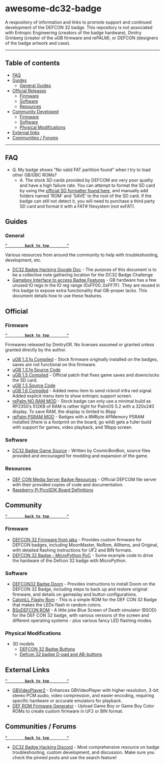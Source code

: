 # awesome-dc32-badge
A respository of information and links to promote support and continued development of the DEFCON 32 badge. This repository is not associated with Entropic Engineering (creators of the badge hardware), Dmitry Grinberg (creator of the uGB firmware and rePALM), or DEFCON (designers of the badge artwork and case). 

--------------------

## Table of contents

- [FAQ]($faq)
- [Guides](#guides)
  - [General Guides](#general)
- [Official Releases](#official)
  - [Firmware](#firmware)
  - [Software](#software)
  - [Resources](#resources)
- [Community Developed](#community)
  - [Firmware](#commfirmware)
  - [Software](#commsoftware)
  - [Physical Modifications](#commmods)
- [External links](#external-links)
- [Communities / Forums](#communities--forums)

--------------------
## FAQ

- Q. My badge shows "No valid FAT partition found" when I try to load other GB/GBC ROMs?
  - A. The stock SD cards provided by DEFCOM are very poor quality and have a high failure rate. You can attempt to format the SD card by using the [official SD formatter found here](https://www.sdcard.org/downloads/formatter/), and manually add folders named 'ROM' and 'SAVE' to the root of the SD card. If the badge can still not detect it, you will need to purchase a third party SD card and format it with a FAT# filesystem (not exFAT).  

## Guides

### General

**[`^        back to top        ^`](#awesome-dc32-badge)**

Various resources from around the community to help with troubleshooting, development, etc.

- [DC32 Badge Hacking Google Doc](https://docs.google.com/document/d/1Jff1UbKaRGoHoAug1c0r6a4Y-MYruvgVORGG8c63sNQ) - The purpose of this document is to be a collective note gathering location for the DC32 Badge Challenge
- [Gameboy Interface to access Badge Features](https://docs.google.com/document/d/1COY5n0HhBcBq7ILwsKtOjV-_0-arNPkk_qBH9PI9fms) - GB hardware has a few unused IO regs in the IO reg range (0xFF00..0xFF7F). They are reused in this badge to expose extra functionality that GB-proper lacks. This document details how to use these features.

## Official

### Firmware

**[`^        back to top        ^`](#awesome-dc32-badge)**

Firmwares released by DmitryGR. No licenses assumed or granted unless granted directly by the author.

- [uGB 1.3.1g Compiled](https://discord.com/channels/867438418212683796/1262488625799495732/1271177820298674280) - Stock firmware originally installed on the badges, saves are not functional on this firmware. 
- [uGB 1.3.1g Source Code](https://cdn.discordapp.com/attachments/1262488625799495732/1271175312012480512/defcon_badge.tar.bz2?ex=66c0edc3&is=66bf9c43&hm=174d8e7c02c12762ec74cde20103b29705f163aeca7854a19823e1f5150bee18&) 
- [uGB 1.5 Compiled](http://dmitry.gr/images/defcon_update_1.5.0.tar.bz2) - Official patch that fixes game saves and downclocks the SD card.
- [uGB 1.5 Source Code](http://dmitry.gr/images/defcon_code_1.5.0.tar.bz2)
- [uGB 1.6 Compiled](https://discord.com/channels/867438418212683796/1262488625799495732/1271971778985590805) - Added menu item to send rickroll infra red signal. Added explicit menu item to show entropic support screen.
- [rePalm NO RAM MOD](https://dmitry.gr/images/rePalmDefcon_NOPSRAM.bin) - Stock badge can only use a minimal build as RP2350’s 512KB of RAM is rather tight for PalmOS 5.2 with a  320x240 display. To save RAM, the display is limited to 8bpp
- [rePalm PSRAM MOD](https://dmitry.gr/images/rePalmDefcon_withPSRAM.bin) - Badges with a 8MByte APMemory PSRAM installed (there is a footprint on the board, go wild) gets a fuller build with support for games, video playback, and 16bpp screen.

### Software

- [DC32 Badge Game Source](https://github.com/CosmicBonBon/DC32BadgeGame) - Written by CosmicBonBon, source files provided and encouraged for modding and expansion of the game.

### Resources

- [DEF CON Media Server Badge Resources](https://media.defcon.org/DEF%20CON%2032/DEF%20CON%2032%20badge/) - Official DEFCOM file server with their provided copies of code and documentation.
- [Raspberry Pi PicoSDK Board Definitions](https://github.com/raspberrypi/pico-sdk/blob/master/src/boards/include/boards/defcon32_badge.h) 

## Community

**[`^        back to top        ^`](#awesome-dc32-badge)**

### <a id="commfirmware" /> Firmware

- [DEFCON 32 Firmware from jaku](https://github.com/jaku/DEFCON-32-BadgeFirmware) - Provides custom firmware for DEFCON badges, including MoonMaster, NoRom, AllItems, and Original, with detailed flashing instructions for UF2 and BIN formats.
- [DEFCON 32 Badge - MicroPython PoC](https://github.com/Phaeilo/dc32_badge_micropython) - Some example code to drive the hardware of the Defcon 32 badge with MicroPython.

### <a id="commsoftware" /> Software

- [DEFCON32 Badge Doom](https://github.com/kilograham/rp2040-doom/releases/tag/defcon32_v0) - Provides instructions to install Doom on the DEFCON 32 Badge, including steps to back up and restore original firmware, and details on gameplay and button configurations.
- [CalvinLL Flashy Rom](https://github.com/Calvin-LL/defcon-32-badge-flashy-rom) - This is a simple ROM for the DEF CON 32 Badge that makes the LEDs flash in random colors.
- [BSoDEFCON ROM](https://github.com/rootabeta/BSoDEFCON) - A little joke Blue Screen of Death simulator (BSOD) for the DEF CON 32 badge, with various versions of the screen and different operating systems - plus various fancy LED flashing modes.

### <a id="commmods" /> Physical Modifications

- 3D models
  - [DEFCON 32 Badge Buttons](https://www.printables.com/model/977477-defcon-32-badge-buttons)
  - [Defcon 32 badge D-pad and AB-buttons](https://makerworld.com/en/models/588650?from=search#profileId-509911)

## External Links

**[`^        back to top        ^`](#awesome-dc32-badge)**

- [GBVideoPlayer2](https://github.com/LIJI32/GBVideoPlayer2) - Enhances GBVideoPlayer with higher resolution, 3-bit stereo PCM audio, video compression, and easier encoding, requiring specific hardware or accurate emulators for playback.
- [DEF ROM Firmware Generator](https://defrom.lol/) - Upload Game Boy or Game Boy Color ROMs to create custom firmware in UF2 or BIN format.

## Communities / Forums

**[`^        back to top        ^`](#awesome-dc32-badge)**

- [DC32 Badge Hacking Discord](https://discord.gg/z7HvmSQx) - Most comprehensive resource on badge troubleshooting, custom development, and discussion. Make sure you check the pinned posts and use the search feature!
